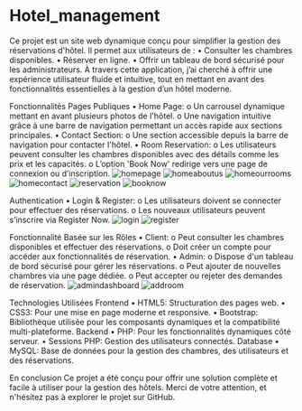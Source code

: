 # Hotel_management
Ce projet est un site web dynamique conçu pour simplifier la gestion des réservations d'hôtel. Il permet aux utilisateurs de :
•	Consulter les chambres disponibles.
•	Réserver en ligne.
•	Offrir un tableau de bord sécurisé pour les administrateurs.
À travers cette application, j’ai cherché à offrir une expérience utilisateur fluide et intuitive, tout en mettant en avant des fonctionnalités essentielles à la gestion d’un hôtel moderne.

Fonctionnalités
Pages Publiques
•	Home Page:
o	Un carrousel dynamique mettant en avant plusieurs photos de l'hôtel.
o	Une navigation intuitive grâce à une barre de navigation permettant un accès rapide aux sections principales.
•	Contact Section:
o	Une section accessible depuis la barre de navigation pour contacter l'hôtel.
•	Room Reservation:
o	Les utilisateurs peuvent consulter les chambres disponibles avec des détails comme les prix et les capacités.
o	L’option 'Book Now' redirige vers une page de connexion ou d’inscription.
![homepage](https://github.com/user-attachments/assets/e5a6b7dc-c498-4cd3-a3b9-2e165c7fe7d3)
![homeaboutus](https://github.com/user-attachments/assets/628e896d-a9db-4bc2-b01b-30267a543951)
![homeourrooms](https://github.com/user-attachments/assets/ce6edc0c-4c11-4b81-86d0-1a8faaed52b8)
![homecontact](https://github.com/user-attachments/assets/191b2e12-d905-4232-815d-1f421ab3f461)
![reservation](https://github.com/user-attachments/assets/0356225a-f58b-4cbf-8a4a-792750645118)
![booknow](https://github.com/user-attachments/assets/2c64ead1-22c3-465f-a256-64ee81305a87)

Authentication
•	Login & Register:
o	Les utilisateurs doivent se connecter pour effectuer des réservations.
o	Les nouveaux utilisateurs peuvent s’inscrire via Register Now.
![login](https://github.com/user-attachments/assets/4ff5d0a5-1d53-4150-b784-81b11d90f0e6)
![register](https://github.com/user-attachments/assets/e0d4991b-31f8-4edb-85f7-4af57edb42ba)

Fonctionnalité Basée sur les Rôles
•	Client:
o	Peut consulter les chambres disponibles et effectuer des réservations.
o	Doit créer un compte pour accéder aux fonctionnalités de réservation.
•	Admin:
o	Dispose d'un tableau de bord sécurisé pour gérer les réservations.
o	Peut ajouter de nouvelles chambres via une page dédiée.
o	Peut accepter ou rejeter des demandes de réservation.
![admindashboard](https://github.com/user-attachments/assets/447b980e-bcdd-4f49-a5ab-504db2e6cd61)
![addroom](https://github.com/user-attachments/assets/18666bda-f3d5-4ed2-ba29-d6e79fc12208)



Technologies Utilisées
Frontend
•	HTML5: Structuration des pages web.
•	CSS3: Pour une mise en page moderne et responsive.
•	Bootstrap: Bibliothèque utilisée pour les composants dynamiques et la compatibilité multi-plateforme.
Backend
•	PHP: Pour les fonctionnalités dynamiques côté serveur.
•	Sessions PHP: Gestion des utilisateurs connectés.
Database
•	MySQL: Base de données pour la gestion des chambres, des utilisateurs et des réservations.

En conclusion
Ce projet a été conçu pour offrir une solution complète et facile à utiliser pour la gestion des hôtels. Merci de votre attention, et n'hésitez pas à explorer le projet sur GitHub.
